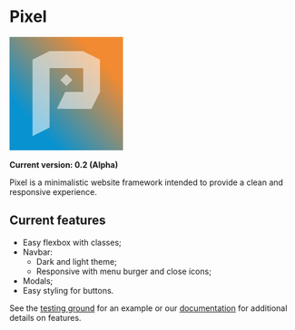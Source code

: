 # Pixel

![Pixel logo](pixel-logo.jpg)

**Current version: 0.2 (Alpha)**

Pixel is a minimalistic website framework intended to provide a clean and responsive experience.

## Current features

 - Easy flexbox with classes;
 - Navbar:
   - Dark and light theme;
   - Responsive with menu burger and close icons;
 - Modals;
 - Easy styling for buttons.
 
See the [testing ground](https://hircinus.github.io/pixel/) for an example or our [documentation](https://github.com/Hircinus/pixel/tree/master/docs) for additional details on features.



